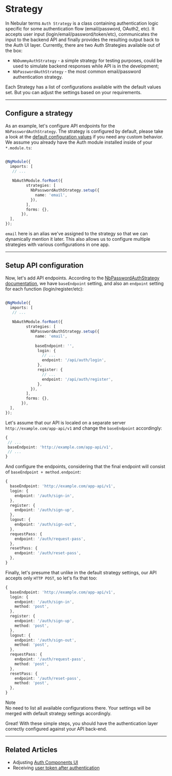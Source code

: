 # Strategy

In Nebular terms `Auth Strategy` is a class containing authentication logic specific for some authentication flow (email/password, OAuth2, etc). 
It accepts user input (login/email/password/token/etc), communicates the input to the backend API and finally provides the resulting output back to the Auth UI layer.
Currently, there are two Auth Strategies available out of the box:

  - `NbDummyAuthStrategy` - a simple strategy for testing purposes, could be used to simulate backend responses while API is in the development;
  - `NbPasswordAuthStrategy` - the most common email/password authentication strategy.
  
Each Strategy has a list of configurations available with the default values set. But you can adjust the settings based on your requirements.
<hr>
  
## Configure a strategy

As an example, let's configure API endpoints for the `NbPasswordAuthStrategy`. The strategy is configured by default, please take a look at the [default configuration values](docs/auth/nbpasswordauthstrategy) if you need any custom behavior.
We assume you already have the Auth module installed inside of your `*.module.ts`:


```typescript

@NgModule({
  imports: [
   // ...
    
   NbAuthModule.forRoot({
         strategies: [
           NbPasswordAuthStrategy.setup({
             name: 'email',
           }),
         ],
         forms: {},
       }), 
  ],
});

```
`email` here is an alias we've assigned to the strategy so that we can dynamically mention it later. This also allows us to configure multiple strategies with various configurations in one app.
<hr>

## Setup API configuration

Now, let's add API endpoints. According to the [NbPasswordAuthStrategy documentation](docs/auth/nbpasswordauthstrategy), we have `baseEndpoint` setting, and also an `endpoint` setting for each function (login/register/etc):

```typescript

@NgModule({
  imports: [
   // ...
    
   NbAuthModule.forRoot({
         strategies: [
           NbPasswordAuthStrategy.setup({
             name: 'email',
            
             baseEndpoint: '',
              login: {
                // ...
                endpoint: '/api/auth/login',
              },
              register: {
                // ...
                endpoint: '/api/auth/register',
              },
           }),
         ],
         forms: {},
       }), 
  ],
});
```

Let's assume that our API is localed on a separate server `http://example.com/app-api/v1` and change the `baseEndpoint` accordingly:

```typescript
{
 // ...
 baseEndpoint: 'http://example.com/app-api/v1',
 // ...
}
```

And configure the endpoints, considering that the final endpoint will consist of `baseEndpoint + method.endpoint`:

```typescript
{
  baseEndpoint: 'http://example.com/app-api/v1',
  login: {
    endpoint: '/auth/sign-in',
  },
  register: {
    endpoint: '/auth/sign-up',
  },
  logout: {
    endpoint: '/auth/sign-out',
  },
  requestPass: {
    endpoint: '/auth/request-pass',
  },
  resetPass: {
    endpoint: '/auth/reset-pass',
  },
}
```

Finally, let's presume that unlike in the default strategy settings, our API accepts only `HTTP POST`, so let's fix that too: 

```typescript
{
  baseEndpoint: 'http://example.com/app-api/v1',
  login: {
    endpoint: '/auth/sign-in',
    method: 'post',
  },
  register: {
    endpoint: '/auth/sign-up',
    method: 'post',
  },
  logout: {
    endpoint: '/auth/sign-out',
    method: 'post',
  },
  requestPass: {
    endpoint: '/auth/request-pass',
    method: 'post',
  },
  resetPass: {
    endpoint: '/auth/reset-pass',
    method: 'post',
  },
}
```

<div class="note note-info">
  <div class="note-title">Note</div>
  <div class="note-body">
    No need to list all available configurations there. Your settings will be merged with default strategy settings accordingly.
  </div>
</div>

Great! With these simple steps, you should have the authentication layer correctly configured against your API back-end.
<hr>

## Related Articles

- Adjusting [Auth Components UI](docs/auth/configuring-ui)
- Receiving [user token after authentication](docs/auth/getting-user-token)
